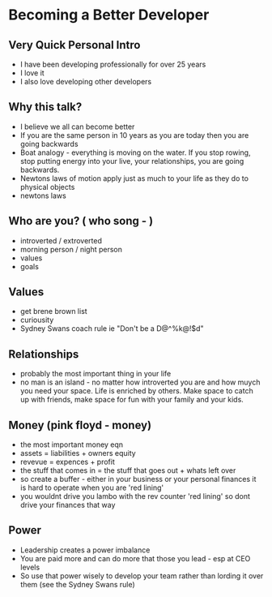 # Becoming a Better Developer

## Very Quick Personal Intro
 - I have been developing professionally for over 25 years
 - I love it
 - I also love developing other developers


## Why this talk?
 - I believe we all can become better 
 - If you are the same person in 10 years as you are today then you are going backwards
 - Boat analogy - everything is moving on the water. If you stop rowing, stop putting energy into your live, your relationships, you are going backwards. 
 - Newtons laws of motion apply just as much to your life as they do to physical objects
  - newtons laws 

## Who are you? ( who song - )

 - introverted / extroverted
 - morning person / night person
 - values
 - goals
 
## Values
 - get brene brown list
 - curiousity
 - Sydney Swans coach rule ie "Don't be a D@^%k@!$d"



## Relationships 
 - probably the most important thing in your life
 - no man is an island - no matter how introverted you are and how muych you need your space. Life is enriched by others. Make space to catch up with friends, make space for fun with your family and your kids.


## Money (pink floyd - money)

 - the most important money eqn 
 - assets = liabilities + owners equity
 - revevue = expences + profit
 - the stuff that comes in  = the stuff that goes out + whats left over
 - so create a buffer - either in your business or your personal finances it is hard to operate when you are 'red lining'
 - you wouldnt drive you lambo with the rev counter 'red lining' so dont drive your finances that way

## Power 
 - Leadership creates a power imbalance
 - You are paid more and can do more that those you lead - esp at CEO levels
 - So use that power wisely to develop your team rather than lording it over them (see the Sydney Swans rule)
